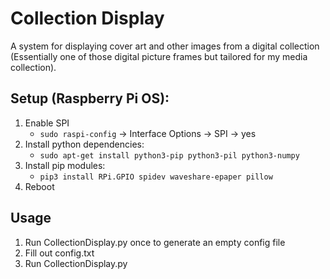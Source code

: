 # Collection Display

A system for displaying cover art and other images from a  digital collection (Essentially one of those digital picture frames but tailored for my media collection).

## Setup (Raspberry Pi OS):
1. Enable SPI
   - `sudo raspi-config` -> Interface Options -> SPI -> yes
2. Install python dependencies:
   - `sudo apt-get install python3-pip python3-pil python3-numpy`
3. Install pip modules:
   -  `pip3 install RPi.GPIO spidev waveshare-epaper pillow`
4. Reboot

## Usage
1. Run CollectionDisplay.py once to generate an empty config file
2. Fill out config.txt
3. Run CollectionDisplay.py
